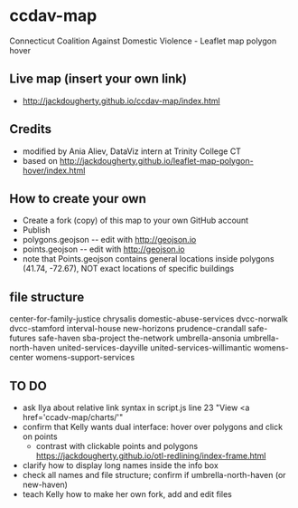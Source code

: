 # ccdav-map
Connecticut Coalition Against Domestic Violence - Leaflet map polygon hover

## Live map (insert your own link)
- http://jackdougherty.github.io/ccdav-map/index.html

## Credits
- modified by Ania Aliev, DataViz intern at Trinity College CT
- based on http://jackdougherty.github.io/leaflet-map-polygon-hover/index.html

## How to create your own
- Create a fork (copy) of this map to your own GitHub account
- Publish
- polygons.geojson -- edit with http://geojson.io
- points.geojson -- edit with http://geojson.io
- note that Points.geojson contains general locations inside polygons (41.74, -72.67), NOT exact locations of specific buildings

## file structure
center-for-family-justice
chrysalis
domestic-abuse-services
dvcc-norwalk
dvcc-stamford
interval-house
new-horizons
prudence-crandall
safe-futures
safe-haven
sba-project
the-network
umbrella-ansonia
umbrella-north-haven
united-services-dayville
united-services-willimantic
womens-center
womens-support-services


## TO DO
- ask Ilya about relative link syntax in script.js line 23 "View <a href='ccadv-map/charts/'"
- confirm that Kelly wants dual interface: hover over polygons and click on points
  - contrast with clickable points and polygons https://jackdougherty.github.io/otl-redlining/index-frame.html
- clarify how to display long names inside the info box
- check all names and file structure; confirm if umbrella-north-haven (or new-haven)
- teach Kelly how to make her own fork, add and edit files
